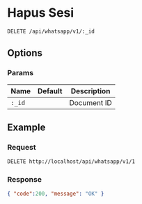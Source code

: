 # Hapus Sesi

<!--
@category Session
-->

```bash
DELETE /api/whatsapp/v1/:_id
```

## Options

### Params

Name | Default | Description
--- | --- | ---
`:_id` |  | Document ID

## Example

### Request

```bash
DELETE http://localhost/api/whatsapp/v1/1
```

### Response

```json
{ "code":200, "message": "OK" }
```